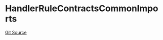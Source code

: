 # HandlerRuleContractsCommonImports
[Git Source](https://github.com/thrackle-io/tron/blob/35220e3468902ae927d760ed6963ae4507446c20/src/client/token/handler/ruleContracts/HandlerRuleContractsCommonImports.sol)


